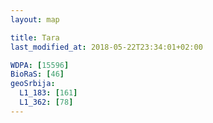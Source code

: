 ```yaml
---
layout: map

title: Tara
last_modified_at: 2018-05-22T23:34:01+02:00

WDPA: [15596]
BioRaS: [46]
geoSrbija:
  L1_183: [161]
  L1_362: [78]
---
```

